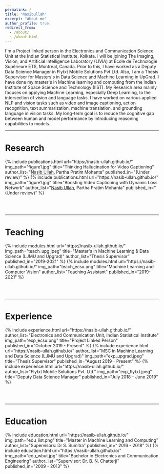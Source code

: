```yaml
---
permalink: /
title: "Nasibullah"
excerpt: "About me"
author_profile: true
redirect_from: 
  - /about/
  - /about.html
---
```

I'm a Project linked person in the Electronics and Communication Science Unit at the Indian Statistical Institute, Kolkata. I will be joining The Imaging, Vision, and Artificial Intelligence Laboratory (LIVIA) at École de Technologie Supérieure ÉTS, Montreal, Canada. Prior to this, I have worked as a Deputy Data Science Manager in Flytxt Mobile Solutions Pvt Ltd. Also, I am a Thesis Supervisor for Masters's in Data Science and Machine Learning in UpGrad. I have done my master's in Machine learning and computing from the Indian Institute of Space Science and Technology (IIST). My Research area mainly focuses on applying Machine Learning, especially Deep Learning, to the intersection of vision and language tasks. I have worked on various applied NLP and vision tasks such as video and image captioning, action recognition, text summarization, machine translation, and grounding language in vision tasks. My long-term goal is to reduce the cognitive gap between human and model performance by introducing reasoning capabilities to models.


---

Research
======
<table style="border: none">  
	{%  include publications.html
        url="https://nasib-ullah.github.io/"
		img_path="figure1.jpg"
		title="Thinking Hallucination for Video Captioning"
		author_list="<u>Nasib Ullah</u>, Partha Pratim Mohanta"
		published_in="(Under review)"
	%}
	{%  include publications.html
        url="https://nasib-ullah.github.io/"
		img_path="figure1.jpg"
		title="Boosting Video Captioning with Dynamic Loss Network"
		author_list="<u>Nasib Ullah</u>, Partha Pratim Mohanta"
		published_in="(Under review)"
	%}
</table><br>

---

Teaching
======
<table style="border: none">  
	{%  include modules.html
		url="https://nasib-ullah.github.io/"
		img_path="teach_upg.jpeg"
		title="Master's in Machine Learning & Data Science (LJMU and Upgrad)"
		author_list="Thesis Supervisor"
    published_in="2019-2021"
	%}
	{%  include modules.html
		url="https://nasib-ullah.github.io/"
		img_path="teach_ecsu.png"
		title="Machine Learning and Computer Vision"
		author_list="Teaching Assistant"
    published_in="2019-2021"
	%}

</table><br>

---

Experience
======
<table style="border: none">  
	{%  include experience.html
		url="https://nasib-ullah.github.io/"
        author_list="Electronics and Communication Unit, Indian Statistical Institute"
		img_path="exp_ecsu.png"
		title="Project Linked Person"
    published_in="October 2019 - Present"
	%}
	{%  include experience.html
		url="https://nasib-ullah.github.io/"
        author_list="MSC in Machine Learning and Data Science (LJMU and Upgrad)"
		img_path="exp_upgrad.jpeg"
		title="Thesis Supervisor"
    published_in="August 2019 - Present"
	%}
	{%  include experience.html
		url="https://nasib-ullah.github.io/"
        author_list="Flytxt Mobile Solutions Pvt. Ltd."
		img_path="exp_flytxt.jpeg"
		title="Deputy Data Science Manager"
    published_in="July 2018 - June 2019"
	%}
</table><br>

---

Education
======
<table style="border: none">  
	{%  include education.html
		url="https://nasib-ullah.github.io/"
		img_path="edu_iist.png"
		title="Master in Machine Learning and Computing"
		author_list="Supervisors: Dr S. Sumitra"
    published_in=" 2016 - 2018"
	%}
	{%  include education.html
		url="https://nasib-ullah.github.io/"
		img_path="edu_wbut.jpg"
		title="Bachelor in Electronics and Communication Engineering"
		author_list="Supervisor: Dr. B. N. Chatterji"
    published_in="2009 - 2013"
	%}

</table>

